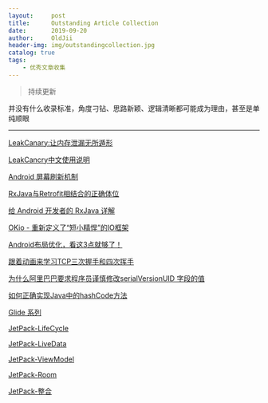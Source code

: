 ```yaml
---
layout:     post
title:      Outstanding Article Collection
date:       2019-09-20
author:     OldJii
header-img: img/outstandingcollection.jpg
catalog: true
tags:
    - 优秀文章收集
---
```

> 持续更新

并没有什么收录标准，角度刁钻、思路新颖、逻辑清晰都可能成为理由，甚至是单纯顺眼

---
[LeakCanary:让内存泄漏无所遁形](https://www.liaohuqiu.net/cn/posts/leak-canary/)

[LeakCancry中文使用说明](https://www.liaohuqiu.net/cn/posts/leak-canary-read-me/)

[Android 屏幕刷新机制](https://www.jianshu.com/p/0d00cb85fdf3)

[RxJava与Retrofit相结合的正确体位](https://tough1985.github.io/2016/03/15/how-to-use-Retrofit-with-Rxjava.html#rxjavaretrofit)

[给 Android 开发者的 RxJava 详解](http://gank.io/post/560e15be2dca930e00da1083)

[OKio - 重新定义了“短小精悍”的IO框架](https://juejin.im/post/5856680c8e450a006c6474bd#heading-3)

[Android布局优化，看这3点就够了！](https://mp.weixin.qq.com/s/43ijAppswfr4tx3zCy0WvQ)

[跟着动画来学习TCP三次握手和四次挥手](https://juejin.im/post/5b29d2c4e51d4558b80b1d8c)

[为什么阿里巴巴要求程序员谨慎修改serialVersionUID 字段的值](https://mp.weixin.qq.com/s/5xcDDtsVYdgzUebF3_Mg4g)

[如何正确实现Java中的hashCode方法](https://mp.weixin.qq.com/s?__biz=MzA4MjA0MTc4NQ==&mid=504090072&idx=1&sn=019cb899777174518e1e49d0fd0bd2a5#rd)

[Glide 系列](https://mrfu.me/2016/02/28/Glide_Series_Roundup/)

[JetPack-LifeCycle](http://blog.chengyunfeng.com/?p=1065)

[JetPack-LiveData](http://blog.chengyunfeng.com/?p=1066)

[JetPack-ViewModel](http://blog.chengyunfeng.com/?p=1067)

[JetPack-Room](http://blog.chengyunfeng.com/?p=1068)

[JetPack-整合](http://littlecurl.xyz:8080/articles/2020/01/12/1578831362377.html#b3_solo_h2_11)